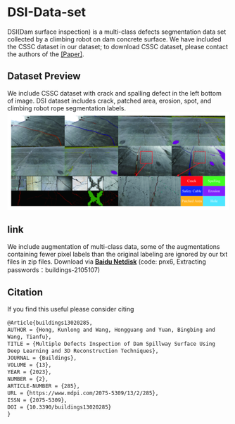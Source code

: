 # DSI-Data-set
DSI(Dam surface inspection) is a multi-class defects segmentation data set collected by a climbing robot on dam concrete surface. 
We have included the CSSC dataset in our dataset; to download CSSC dataset, please contact the authors of the [[Paper]](https://ericlyang.github.io/img/IROS2017/IROS2017.pdf#:~:text=This%20paper%20presents%20an%20automated%20approach%20using%20Unmanned,crack%20regions%20to%20assist%203D%20registration%20and%20visualization.). 


## Dataset Preview
We include CSSC dataset with crack and spalling defect in the left bottom of image. DSI dataset includes crack, patched area, erosion, spot, and climbing robot rope segmentation labels.
![Dataset Preview](https://github.com/GITSHOHOKU/DSI-Data-set/blob/main/datapreview-image.jpg)


## link
We include augmentation of multi-class data, some of the augmentations containing fewer pixel labels than the original labeling are ignored by our txt files in zip files.
Download via [**Baidu Netdisk**](https://pan.baidu.com/s/1IdDHU6r4hH3fm1wS2WI7gg) (code: pnx6, Extracting passwords：buildings-2105107)


## Citation
If you find this useful please consider citing
```
@Article{buildings13020285,
AUTHOR = {Hong, Kunlong and Wang, Hongguang and Yuan, Bingbing and Wang, Tianfu},
TITLE = {Multiple Defects Inspection of Dam Spillway Surface Using Deep Learning and 3D Reconstruction Techniques},
JOURNAL = {Buildings},
VOLUME = {13},
YEAR = {2023},
NUMBER = {2},
ARTICLE-NUMBER = {285},
URL = {https://www.mdpi.com/2075-5309/13/2/285},
ISSN = {2075-5309},
DOI = {10.3390/buildings13020285}
}
```
